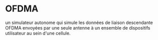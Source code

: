 # OFDMA
un simulateur autonome qui simule les données de liaison descendante OFDMA envoyées par une seule antenne à un ensemble de dispositifs utilisateur au sein d'une cellule. 
